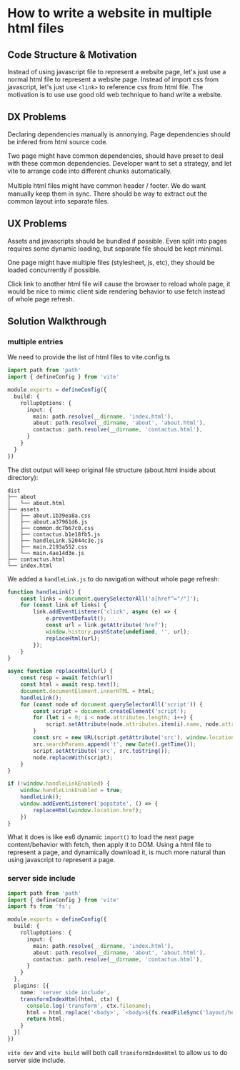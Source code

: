 # How to write a website in multiple html files

## Code Structure & Motivation

Instead of using javascript file to represent a website page, let's just use a normal html file to represent a website page.
Instead of import css from javascript, let's just use `<link>` to reference css from html file.
The motivation is to use use good old web technique to hand write a website.

## DX Problems

Declaring dependencies manually is annonying. Page dependencies should be infered from html source code.

Two page might have common dependencies, should have preset to deal with these common dependencies. Developer want to set a strategy, and let vite to arrange code into different chunks automatically. 

Ｍultiple html files might have common header / footer. We do want manually keep them in sync. There should be way to extract out the common layout into separate files.

## UX Problems

Assets and javascripts should be bundled if possible. Even split into pages requires some dynamic loading, but separate file should be kept minimal.

One page might have multiple files (stylesheet, js, etc), they should be loaded concurrently if possible.

Click link to another html file will cause the browser to reload whole page, it would be nice to mimic client side rendering behavior to use fetch instead of whole page refresh.

## Solution Walkthrough

### multiple entries

We need to provide the list of html files to vite.config.ts

```ts
import path from 'path'
import { defineConfig } from 'vite'

module.exports = defineConfig({
  build: {
    rollupOptions: {
      input: {
        main: path.resolve(__dirname, 'index.html'),
        about: path.resolve(__dirname, 'about', 'about.html'),
        contactus: path.resolve(__dirname, 'contactus.html'),
      }
    }
  }
})
```

The dist output will keep original file structure (about.html inside about directory):

```
dist
├── about
│   └── about.html
├── assets
│   ├── about.1b39ea8a.css
│   ├── about.a37961d6.js
│   ├── common.dc7b67c0.css
│   ├── contactus.b1e18fb5.js
│   ├── handleLink.52044c3e.js
│   ├── main.2193a552.css
│   └── main.4ae14d3e.js
├── contactus.html
└── index.html
```

We added a `handleLink.js` to do navigation without whole page refresh:

```ts
function handleLink() {
    const links = document.querySelectorAll('a[href^="/"]');
    for (const link of links) {
        link.addEventListener('click', async (e) => {
            e.preventDefault();
            const url = link.getAttribute('href');
            window.history.pushState(undefined, '', url);
            replaceHtml(url);
        });
    }
}

async function replaceHtml(url) {
    const resp = await fetch(url)
    const html = await resp.text();
    document.documentElement.innerHTML = html;
    handleLink();
    for (const node of document.querySelectorAll('script')) {
        const script = document.createElement('script');
        for (let i = 0; i < node.attributes.length; i++) {
            script.setAttribute(node.attributes.item(i).name, node.attributes.item(i).value);
        }
        const src = new URL(script.getAttribute('src'), window.location.href);
        src.searchParams.append('t', new Date().getTime());
        script.setAttribute('src', src.toString());
        node.replaceWith(script);
    }
}

if (!window.handleLinkEnabled) {
    window.handleLinkEnabled = true;
    handleLink();
    window.addEventListener('popstate', () => {
        replaceHtml(window.location.href);
    })
}
```

What it does is like es6 dynamic `import()` to load the next page content/behavior with fetch, then apply it to DOM. Using a html file to represent a page, and dynamically download it, is much more natural than using javascript to represent a page.

### server side include

```ts
import path from 'path'
import { defineConfig } from 'vite'
import fs from 'fs';

module.exports = defineConfig({
  build: {
    rollupOptions: {
      input: {
        main: path.resolve(__dirname, 'index.html'),
        about: path.resolve(__dirname, 'about', 'about.html'),
        contactus: path.resolve(__dirname, 'contactus.html'),
      }
    }
  },
  plugins: [{
    name: 'server side include',
    transformIndexHtml(html, ctx) {
      console.log('transform', ctx.filename);
      html = html.replace('<body>', `<body>${fs.readFileSync('layout/header.partial.html', 'utf-8')}`);
      return html;
    }
  }]
})
```

`vite dev` and `vite build` will both call `transformIndexHtml` to allow us to do server side include.